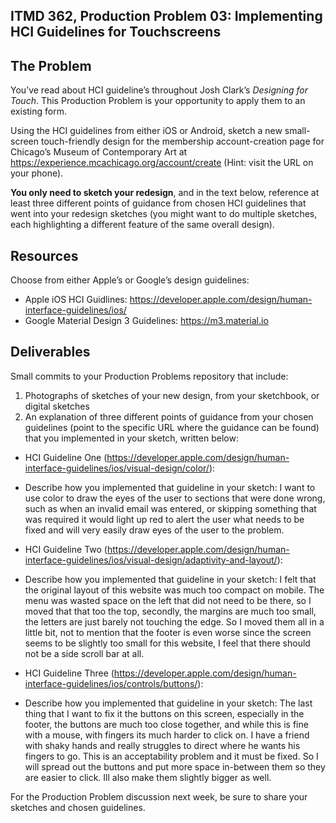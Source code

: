 ## ITMD 362, Production Problem 03: Implementing HCI Guidelines for Touchscreens

## The Problem

You’ve read about HCI guideline’s throughout Josh Clark’s *Designing for Touch*. This Production
Problem is your opportunity to apply them to an existing form.

Using the HCI guidelines from either iOS or Android, sketch a new small-screen touch-friendly design
for the membership account-creation page for Chicago’s Museum of Contemporary Art at https://experience.mcachicago.org/account/create (Hint: visit the URL on your phone).

**You only need to sketch your redesign**, and in the text below, reference at least three different
points of guidance from chosen HCI guidelines that went into your redesign sketches (you might
want to do multiple sketches, each highlighting a different feature of the same overall design).

## Resources

Choose from either Apple’s or Google’s design guidelines:

* Apple iOS HCI Guidlines:
  https://developer.apple.com/design/human-interface-guidelines/ios/
* Google Material Design 3 Guidelines:
  https://m3.material.io

## Deliverables

Small commits to your Production Problems repository that include:

1. Photographs of sketches of your new design, from your sketchbook, or digital sketches
2. An explanation of three different points of guidance from your chosen guidelines (point to the
   specific URL where the guidance can be found) that you implemented in your sketch, written below:

* HCI Guideline One (https://developer.apple.com/design/human-interface-guidelines/ios/visual-design/color/):
* Describe how you implemented that guideline in your sketch: I want to use color to draw the eyes of
the user to sections that were done wrong, such as when an invalid email was entered, or skipping
something that was required it would light up red to alert the user what needs to be fixed and will very easily draw
eyes of the user to the problem.

* HCI Guideline Two (https://developer.apple.com/design/human-interface-guidelines/ios/visual-design/adaptivity-and-layout/):
* Describe how you implemented that guideline in your sketch: I felt that the original layout of this website was much
too compact on mobile. The menu was wasted space on the left that did not need to be there, so I moved that that
too the top, secondly, the margins are much too small, the letters are just barely not touching the edge. So I moved
them all in a little bit, not to mention that the footer is even worse since the screen seems to be slightly too
small for this website, I feel that there should not be a side scroll bar at all.

* HCI Guideline Three (https://developer.apple.com/design/human-interface-guidelines/ios/controls/buttons/):
* Describe how you implemented that guideline in your sketch: The last thing that I want to fix it the buttons
on this screen, especially in the footer, the buttons are much too close together, and while this is fine with a
mouse, with fingers its much harder to click on. I have a friend with shaky hands and really struggles to direct
where he wants his fingers to go. This is an acceptability problem and it must be fixed. So I will spread out the buttons
and put more space in-between them so they are easier to click. Ill also make them slightly bigger as well.

For the Production Problem discussion next week, be sure to share your sketches and chosen
guidelines.
